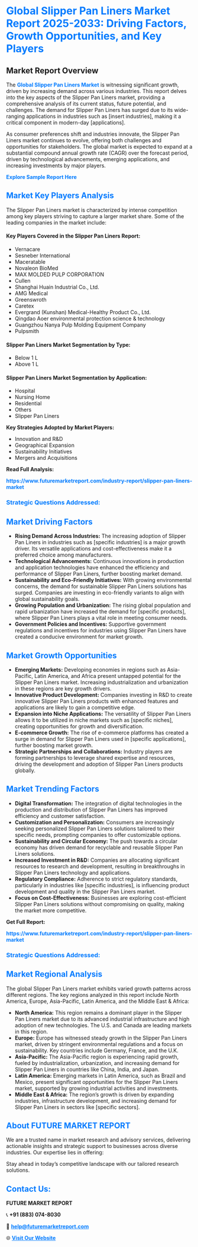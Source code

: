 <h1 style="color: #007BFF;">Global Slipper Pan Liners Market Report 2025-2033: Driving Factors, Growth Opportunities, and Key Players</h1>

<section id="overview">
<h2>Market Report Overview</h2>
<p>The <a href="https://www.futuremarketreport.com/industry-report/slipper-pan-liners-market" style="color: #007BFF; text-decoration: none;"><strong>Global Slipper Pan Liners Market</strong></a> is witnessing significant growth, driven by increasing demand across various industries. This report delves into the key aspects of the Slipper Pan Liners market, providing a comprehensive analysis of its current status, future potential, and challenges. The demand for Slipper Pan Liners has surged due to its wide-ranging applications in industries such as [insert industries], making it a critical component in modern-day [applications].</p>
<p>As consumer preferences shift and industries innovate, the Slipper Pan Liners market continues to evolve, offering both challenges and opportunities for stakeholders. The global market is expected to expand at a substantial compound annual growth rate (CAGR) over the forecast period, driven by technological advancements, emerging applications, and increasing investments by major players.</p>
</section>

<section id="overview">
<p><a href="https://www.futuremarketreport.com/request-sample/reportId=125295" style="color: #007BFF; text-decoration: none;"><strong>Explore Sample Report Here</strong></a></p>
</section>

<section id="key-players">
<h2 style="color: #007BFF;">Market Key Players Analysis</h2>
<p>The Slipper Pan Liners market is characterized by intense competition among key players striving to capture a larger market share. Some of the leading companies in the market include:</p>
<h4>Key Players Covered in the Slipper Pan Liners Report:</h4>
<ul><li>Vernacare</li><li>Sesneber International</li><li>Maceratable</li><li>Novaleon BioMed</li><li>MAX MOLDED PULP CORPORATION</li><li>Cullen</li><li>Shanghai Huain Industrial Co., Ltd.</li><li>AMG Medical</li><li>Greenswroth</li><li>Caretex</li><li>Evergrand (Kunshan) Medical-Healthy Product Co., Ltd.</li><li>Qingdao Aoer environmental protection science &amp; technology</li><li>Guangzhou Nanya Pulp Molding Equipment Company</li><li>Pulpsmith</li></ul>
<h4>Slipper Pan Liners Market Segmentation by Type:</h4>
<ul><li>Below 1 L</li><li>Above 1 L</li></ul>

<h4>Slipper Pan Liners Market Segmentation by Application:</h4>
<ul><li>Hospital</li><li>Nursing Home</li><li>Residential</li><li>Others</li><li>Slipper Pan Liners</li></ul>
<p><strong>Key Strategies Adopted by Market Players:</strong></p>
<ul>
<li>Innovation and R&D</li>
<li>Geographical Expansion</li>
<li>Sustainability Initiatives</li>
<li>Mergers and Acquisitions</li>
</ul>
</section>

<section>
<p><strong>Read Full Analysis: </strong></p><a href="https://www.futuremarketreport.com/industry-report/slipper-pan-liners-market" style="color: #007BFF; text-decoration: none;"><strong>https://www.futuremarketreport.com/industry-report/slipper-pan-liners-market</strong></a>
<h3 style="color: #007BFF;">Strategic Questions Addressed:</h3>
</section>

<section id="driving-factors">
<h2 style="color: #007BFF;">Market Driving Factors</h2>
<ul>
<li><strong>Rising Demand Across Industries:</strong> The increasing adoption of Slipper Pan Liners in industries such as [specific industries] is a major growth driver. Its versatile applications and cost-effectiveness make it a preferred choice among manufacturers.</li>
<li><strong>Technological Advancements:</strong> Continuous innovations in production and application technologies have enhanced the efficiency and performance of Slipper Pan Liners, further boosting market demand.</li>
<li><strong>Sustainability and Eco-Friendly Initiatives:</strong> With growing environmental concerns, the demand for sustainable Slipper Pan Liners solutions has surged. Companies are investing in eco-friendly variants to align with global sustainability goals.</li>
<li><strong>Growing Population and Urbanization:</strong> The rising global population and rapid urbanization have increased the demand for [specific products], where Slipper Pan Liners plays a vital role in meeting consumer needs.</li>
<li><strong>Government Policies and Incentives:</strong> Supportive government regulations and incentives for industries using Slipper Pan Liners have created a conducive environment for market growth.</li>
</ul>
</section>

<section id="growth-opportunities">
<h2 style="color: #007BFF;">Market Growth Opportunities</h2>
<ul>
<li><strong>Emerging Markets:</strong> Developing economies in regions such as Asia-Pacific, Latin America, and Africa present untapped potential for the Slipper Pan Liners market. Increasing industrialization and urbanization in these regions are key growth drivers.</li>
<li><strong>Innovative Product Development:</strong> Companies investing in R&D to create innovative Slipper Pan Liners products with enhanced features and applications are likely to gain a competitive edge.</li>
<li><strong>Expansion into Niche Applications:</strong> The versatility of Slipper Pan Liners allows it to be utilized in niche markets such as [specific niches], creating opportunities for growth and diversification.</li>
<li><strong>E-commerce Growth:</strong> The rise of e-commerce platforms has created a surge in demand for Slipper Pan Liners used in [specific applications], further boosting market growth.</li>
<li><strong>Strategic Partnerships and Collaborations:</strong> Industry players are forming partnerships to leverage shared expertise and resources, driving the development and adoption of Slipper Pan Liners products globally.</li>
</ul>
</section>

<section id="trending-factors">
<h2 style="color: #007BFF;">Market Trending Factors</h2>
<ul>
<li><strong>Digital Transformation:</strong> The integration of digital technologies in the production and distribution of Slipper Pan Liners has improved efficiency and customer satisfaction.</li>
<li><strong>Customization and Personalization:</strong> Consumers are increasingly seeking personalized Slipper Pan Liners solutions tailored to their specific needs, prompting companies to offer customizable options.</li>
<li><strong>Sustainability and Circular Economy:</strong> The push towards a circular economy has driven demand for recyclable and reusable Slipper Pan Liners solutions.</li>
<li><strong>Increased Investment in R&D:</strong> Companies are allocating significant resources to research and development, resulting in breakthroughs in Slipper Pan Liners technology and applications.</li>
<li><strong>Regulatory Compliance:</strong> Adherence to strict regulatory standards, particularly in industries like [specific industries], is influencing product development and quality in the Slipper Pan Liners market.</li>
<li><strong>Focus on Cost-Effectiveness:</strong> Businesses are exploring cost-efficient Slipper Pan Liners solutions without compromising on quality, making the market more competitive.</li>
</ul>
</section>

<section>
<p><strong>Get Full Report: </strong></p><a href="https://www.futuremarketreport.com/industry-report/slipper-pan-liners-market" style="color: #007BFF; text-decoration: none;"><strong>https://www.futuremarketreport.com/industry-report/slipper-pan-liners-market</strong></a>
<h3 style="color: #007BFF;">Strategic Questions Addressed:</h3>
</section>


<section id="regional-analysis">
<h2 style="color: #007BFF;">Market Regional Analysis</h2>
<p>The global Slipper Pan Liners market exhibits varied growth patterns across different regions. The key regions analyzed in this report include North America, Europe, Asia-Pacific, Latin America, and the Middle East & Africa:</p>
<ul>
<li><strong>North America:</strong> This region remains a dominant player in the Slipper Pan Liners market due to its advanced industrial infrastructure and high adoption of new technologies. The U.S. and Canada are leading markets in this region.</li>
<li><strong>Europe:</strong> Europe has witnessed steady growth in the Slipper Pan Liners market, driven by stringent environmental regulations and a focus on sustainability. Key countries include Germany, France, and the U.K.</li>
<li><strong>Asia-Pacific:</strong> The Asia-Pacific region is experiencing rapid growth, fueled by industrialization, urbanization, and increasing demand for Slipper Pan Liners in countries like China, India, and Japan.</li>
<li><strong>Latin America:</strong> Emerging markets in Latin America, such as Brazil and Mexico, present significant opportunities for the Slipper Pan Liners market, supported by growing industrial activities and investments.</li>
<li><strong>Middle East & Africa:</strong> The region’s growth is driven by expanding industries, infrastructure development, and increasing demand for Slipper Pan Liners in sectors like [specific sectors].</li>
</ul>
</section>

<footer>
<h2 style="color: #007BFF;">About FUTURE MARKET REPORT</h2>
<p>We are a trusted name in market research and advisory services, delivering actionable insights and strategic support to businesses across diverse industries. Our expertise lies in offering:</p>

<p>Stay ahead in today’s competitive landscape with our tailored research solutions.</p>

<h2 style="color: #007BFF;">Contact Us:</h2>
<p><strong>FUTURE MARKET REPORT</strong></p>
<p>📞 <strong>+91 (883) 074-8030</strong></p>
<p>📧 <strong><a href="mailto:help@futuremarketreport.com" style="color: #007BFF;">help@futuremarketreport.com</a></strong></p>
<p>🌐 <strong><a href="https://www.futuremarketreport.com/" style="color: #007BFF;">Visit Our Website</a></strong></p>
</footer>